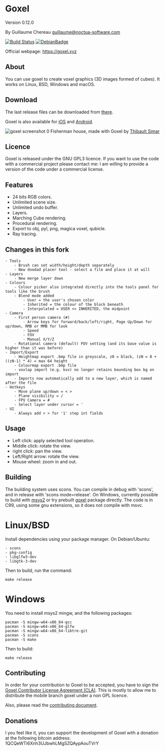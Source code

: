 
Goxel
=====

Version 0.12.0

By Guillaume Chereau <guillaume@noctua-software.com>

[![Build Status](https://github.com/guillaumechereau/goxel/actions/workflows/ci.yml/badge.svg)](https://github.com/guillaumechereau/goxel/actions/workflows/ci.yml)
[![DebianBadge](https://badges.debian.net/badges/debian/unstable/goxel/version.svg)](https://packages.debian.org/unstable/goxel)

Official webpage: https://goxel.xyz

About
-----

You can use goxel to create voxel graphics (3D images formed of cubes).  It
works on Linux, BSD, Windows and macOS.


Download
--------

The last release files can be downloaded from [there](
https://github.com/guillaumechereau/goxel/releases/latest).

Goxel is also available for [iOS](
https://itunes.apple.com/us/app/goxel-3d-voxel-editor/id1259097826) and
[Android](
https://play.google.com/store/apps/details?id=com.noctuasoftware.goxel).


![goxel screenshot 0](https://goxel.xyz/gallery/thibault-fisherman-house.jpg)
Fisherman house, made with Goxel by
[Thibault Simar](https://www.artstation.com/exm)


Licence
-------

Goxel is released under the GNU GPL3 licence.  If you want to use the code
with a commercial project please contact me: I am willing to provide a
version of the code under a commercial license.


Features
--------

- 24 bits RGB colors.
- Unlimited scene size.
- Unlimited undo buffer.
- Layers.
- Marching Cube rendering.
- Procedural rendering.
- Export to obj, pyl, png, magica voxel, qubicle.
- Ray tracing.

Changes in this fork
--------

    - Tools
        - Brush can set width/height/depth separately
        - New doodad placer tool - select a file and place it at will
    - Layers
        - New merge layer down
    - Colours
        - Colour picker also integrated directly into the tools panel for tools like the brush
        - Blend mode added
            - User = the user's chosen color
            - Inherited = the colour of the block beneath
            - Interpolated = USER <> INHERITED, the midpoint
    - Camera
        - First person camera (#)
            - Arrow keys for forward/back/left/right, Page Up/Down for up/down, RMB or MMB for look
            - Speed
            - FOV
            - Manual X/Y/Z
        - Rotational camera (default) FOV setting (and its base value is higher than it was before)
    - Import/Export
        - Heightmap export .bmp file in greyscale, z0 = black, (zN = 8 + ((zN-1) * 4) = max 64 height
        - Colourmap export .bmp file
        - voxlap import (e.g. kvx) no longer retains bounding box bg on import
        - Imports now automatically add to a new layer, which is named after the file
    - Hotkeys
        - Move plane up/down = < >
        - Plane visibility = /
        - FPV Camera = #
        - Select layer under cursor = '
    - UI
        - Always add < > for '1' step int fields


Usage
-----

- Left click: apply selected tool operation.
- Middle click: rotate the view.
- right click: pan the view.
- Left/Right arrow: rotate the view.
- Mouse wheel: zoom in and out.


Building
--------

The building system uses scons.  You can compile in debug with 'scons', and in
release with 'scons mode=release'.  On Windows, currently possible to build
with [msys2](https://www.msys2.org/) or try prebuilt
[goxel](https://packages.msys2.org/base/mingw-w64-goxel) package directly.
The code is in C99, using some gnu extensions, so it does not compile
with msvc.

# Linux/BSD

Install dependencies using your package manager.  On Debian/Ubuntu:

    - scons
    - pkg-config
    - libglfw3-dev
    - libgtk-3-dev

Then to build, run the command:

    make release

# Windows

You need to install msys2 mingw, and the following packages:

    pacman -S mingw-w64-x86_64-gcc
    pacman -S mingw-w64-x86_64-glfw
    pacman -S mingw-w64-x86_64-libtre-git
    pacman -S scons
    pacman -S make

Then to build:

    make release


Contributing
------------

In order for your contribution to Goxel to be accepted, you have to sign the
[Goxel Contributor License Agreement (CLA)](doc/cla/sign-cla.md).  This is
mostly to allow me to distribute the mobile branch goxel under a non GPL
licence.

Also, please read the [contributing document](CONTRIBUTING.md).


Donations
---------

I you feel like it, you can support the development of Goxel with a donation at
the following bitcoin address: 1QCQeWTi6Xnh3UJbwhLMgSZQAypAouTVrY
